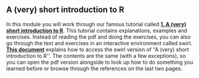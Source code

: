A (very) short introduction to R
---

In this module you will work through our famous tutorial called [**1. A (very) short introduction to R**](https://github.com/ClaudiaBrauer/A-very-short-introduction-to-R/blob/master/documents/A%20(very)%20short%20introduction%20to%20R.pdf). This tutorial contains explanations, examples and exercises. Instead of reading the pdf and doing the exercises, you can also go through the text and exercises in an interactive environment called swirl. [**This document**](https://github.com/ClaudiaBrauer/A-very-short-introduction-to-R/blob/master/documents/Doing%20A%20(very)%20short%20introduction%20to%20R%20in%20swirl.pdf) explains how to access the swirl version of "A (very) short introduction to R''. The contents are the same (with a few exceptions), so you can open the pdf version alongside to look up how to do something you learned before or browse through the references on the last two pages.
